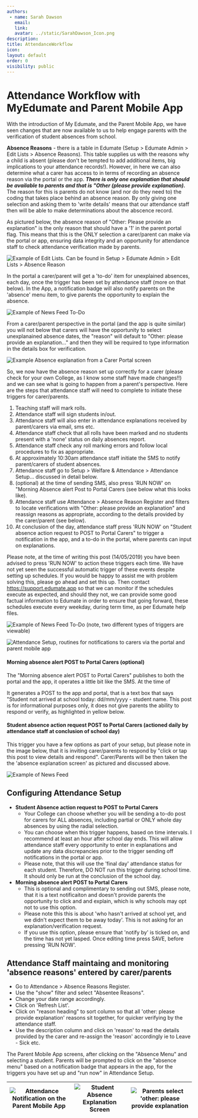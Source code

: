 ```yaml
---
authors:
 - name: Sarah Dawson
   email: 
   link: 
   avatar: ../static/SarahDawson_Icon.png
description: 
title: AttendanceWorkflow
icon: 
layout: default
order: 0
visibility: public
---
```

# Attendance Workflow with MyEdumate and Parent Mobile App

With the introduction of My Edumate, and the Parent Mobile App, we have seen changes that are now available to us to help engage parents with the verification of student absences from school.

**Absence Reasons** - there is a table in Edumate (Setup > Edumate Admin > Edit Lists > Absence Reasons). This table supplies us with the reasons why a child is absent (please don't be tempted to add additional items, big implications to your attendance records!). However, in here we can also determine what a carer has access to in terms of recording an absence reason via the portal or the app. ***There is only one explanation that should be available to parents and that is "Other (please provide explanation).*** The reason for this is parents do not know (and nor do they need to) the coding that takes place behind an absence reason. By only giving one selection and asking them to 'write details' means that our attendance staff then will be able to make determinations about the abscence record.

As pictured below, the absence reason of "Other: Please provide an explanation" is the only reason that should have a '1' in the parent portal flag. This means that this is the ONLY selection a carer/parent can make via the portal or app, ensuring data integrity and an opportunity for attendance staff to check attendance verification made by parents.

![Example of Edit Lists. Can be found in *Setup > Edumate Admin > Edit Lists > Absence Reason*](../static/Edumate/AttendanceWorkflow/Edit_Lists.png "Edit Lists")

In the portal a carer/parent will get a 'to-do' item for unexplained absences, each day, once the trigger has been set by attendance staff (more on that below). In the App, a notification badge will also notify parents on the 'absence' menu item, to give parents the opportunity to explain the absence.

![Example of News Feed To-Do](../static/Edumate/AttendanceWorkflow/News_Feed_1.png "News Feed 1")

From a carer/parent perspective in the portal (and the app is quite similar) you will not below that carers will have the opportunity to select unexplanained absence dates, the "reason" will default to "Other: please provide an explanation..." and then they will be required to type information in the details box for verification.

![Example Absence explanation from a Carer Portal screen](../static/Edumate/AttendanceWorkflow/Submit_Absence.png "Submit Absence")

So, we now have the absence reason set up correctly for a carer (please check for your own College, as I know some staff have made changes!!) and we can see what is going to happen from a parent's perspective. Here are the steps that attendance staff will need to complete to initiate these triggers for carer/parents.

1. Teaching staff will mark rolls.
2. Attendance staff will sign students in/out.
3. Attendance staff will also enter in attendance explanations received by parent/carers via email, sms etc.
4. Attendance staff check that all rolls have been marked and no students present with a 'none' status on daily absences report.
5. Attendance staff check any roll marking errors and follow local procedures to fix as appropriate.
6. At approximately 10:30am attendance staff initiate the SMS to notify parent/carers of student absences.
7. Attendance staff go to Setup > Welfare & Attendance > Attendance Setup... discussed in detail below.
8. (optional) at the time of sending SMS, also press 'RUN NOW' on "Morning Absence alert Post to Portal Carers (see below what this looks like).
9. Attendance staff use Attendance > Absence Reason Register and filters to locate verifications with "Other: please provide an explanation" and reassign reasons as appropriate, according to the details provided by the carer/parent (see below).
10. At conclusion of the day, attendance staff press 'RUN NOW' on "Student absence action request to POST to Portal Carers" to trigger a notification in the app, and a to-do in the portal, where parents can input on explanations.
 
Please note, at the time of writing this post (14/05/2019) you have been advised to press 'RUN NOW' to action these triggers each time. We have not yet seen the successful automatic trigger of these events despite setting up schedules. If you would be happy to assist me with problem solving this, please go ahead and set this up. Then contact https://support.edumate.app so that we can monitor if the schedules execute as expected, and should they not, we can provide some good factual information to Edumate in order to ensure that going forward, these schedules execute every weekday, during term time, as per Edumate help files.

![Example of News Feed To-Do (note, two different types of triggers are viewable)](../static/Edumate/AttendanceWorkflow/News_Feed_2.png "News Feed 2")

![Attendance Setup, routines for notifications to carers via the portal and parent mobile app](../static/Edumate/AttendanceWorkflow/Attendance_Setup.png "Attendance Setup")

#### Morning absence alert POST to Portal Carers (optional)

The "Morning absence alert POST to Portal Carers" publishes to both the portal and the app, it operates a little bit like the SMS. At the time of 

It generates a POST to the app and portal, that is a text box that says "Student not arrived at school today: dd/mm/yyyy - student name. This post is for informational purposes only, it does not give parents the ability to respond or verify, as highlighted in yellow below.

#### Student absence action request POST to Portal Carers (actioned daily by attendance staff at conclusion of school day)

This trigger you have a few options as part of your setup, but please note in the image below, that it is inviting carer/parents to respond by "click or tap this post to view details and respond". Carer/Parents will be then taken the the 'absence explanation screen' as pictured and discussed above.

![Example of News Feed](../static/Edumate/AttendanceWorkflow/News_Feed_3.png "News Feed 3")

## Configuring Attendance Setup
- **Student Absence action request to POST to Portal Carers**
	+ Your College can choose whether you will be sending a to-do post for carers for ALL absences, including partial or ONLY whole day absences by using the radial selection.
	+ You can choose when this trigger happens, based on time intervals. I recommend at least an hour after school day ends. This will allow attendance staff every opportunity to enter in explanations and update any data discrepancies prior to the trigger sending off notifications in the portal or app.
	+ Please note, that this will use the 'final day' attendance status for each student. Therefore, DO NOT run this trigger during school time. It should only be run at the conclusion of the school day.
- **Morning absence alert POST to Portal Carers**
	+ This is optional and complimentary to sending out SMS, please note, that it is a text notificaiton and doesn't provide parents the opportunity to click and and explain, which is why schools may opt not to use this option.
	+ Please note this this is about 'who hasn't arrived at school yet, and we didn't expect them to be away today'. This is not asking for an explanation/verification request.
	+ If you use this option, please ensure that 'notify by' is ticked on, and the time has not yet lasped. Once editing time press SAVE, before pressing 'RUN NOW'.

## Attendance Staff maintaing and monitoring 'absence reasons' entered by carer/parents
- Go to Attendance > Absence Reasons Register.
- Use the "show" filter and select "Absentee Reasons".
- Change your date range accordingly.
- Click on 'Refresh List'.
- Click on "reason heading" to sort column so that all 'other: please provide explanation' reasons sit together, for quicker verifying by the attendance staff.
- Use the description column and click on 'reason' to read the details provided by the carer and re-assign the 'reason' accordingly ie to Leave - Sick etc.

The Parent Mobile App screens, after clicking on the "Absence Menu" and selecting a student. Parents will be prompted to click on the "absence menu" based on a notification badge that appears in the app, for the triggers you have set up and "run now" in Attendance Setup.

| ![Attendance Notification on the Parent Mobile App](../static/Edumate/AttendanceWorkflow/Absences_Oliver_1.png "Absences for Oliver 1") | ![Student Absence Explanation Screen](../static/Edumate/AttendanceWorkflow/Absences_Oliver_2.png "Absences for Oliver 2") | ![Parents select 'other: please provide explanation](../static/Edumate/AttendanceWorkflow/Absences_Oliver_3.png "Absences for Oliver 3") |
| :---: | :---: | :---: |
